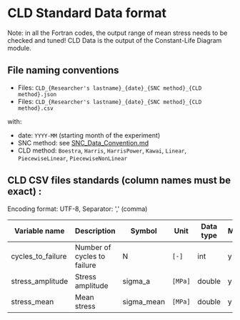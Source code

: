 # CLD Standard Data format

Note: in all the Fortran codes, the output range of mean stress needs to be checked and tuned!
CLD Data is the output of the Constant-Life Diagram module.

## File naming conventions

- Files: `CLD_{Researcher's lastname}_{date}_{SNC method}_{CLD method}.json`
- Files: `CLD_{Researcher's lastname}_{date}_{SNC method}_{CLD method}.csv`

with:

- date: `YYYY-MM` (starting month of the experiment)
- SNC method: see [SNC_Data_Convention.md](SNC_Data_Convention.md)
- CLD method: `Boestra`, `Harris`, `HarrisPower`, `Kawai`, `Linear`, `PiecewiseLinear`, `PiecewiseNonLinear`

## CLD CSV files standards (column names must be exact) :

Encoding format: UTF-8, Separator: ',' (comma)

| Variable name     | Description                 | Symbol     | Unit    | Data type | Mandatory |
| ----------------- | --------------------------- | ---------- | ------- | --------- | --------- |
| cycles_to_failure | Number of cycles to failure | N          | `[-]`   | int       | y         |
| stress_amplitude  | Stress amplitude            | sigma_a    | `[MPa]` | double    | y         |
| stress_mean       | Mean stress                 | sigma_mean | `[MPa]` | double    | y         |
